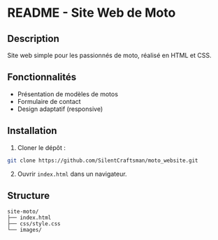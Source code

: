 # README - Site Web de Moto

## Description

Site web simple pour les passionnés de moto, réalisé en HTML et CSS.

## Fonctionnalités

- Présentation de modèles de motos
- Formulaire de contact
- Design adaptatif (responsive)

## Installation

1. Cloner le dépôt :

```bash
git clone https://github.com/SilentCraftsman/moto_website.git
```

2. Ouvrir `index.html` dans un navigateur.

## Structure

```
site-moto/
├── index.html
├── css/style.css
└── images/
```
